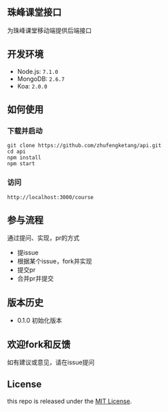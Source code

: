 ## 珠峰课堂接口

为珠峰课堂移动端提供后端接口

## 开发环境

- Node.js: `7.1.0`
- MongoDB: `2.6.7`
- Koa: `2.0.0`


## 如何使用
### 下载并启动
```
git clone https://github.com/zhufengketang/api.git
cd api
npm install
npm start
```
### 访问
```
http://localhost:3000/course
```


## 参与流程

通过提问、实现，pr的方式

- 提issue
- 根据某个issue，fork并实现
- 提交pr
- 合并pr并提交

## 版本历史

- 0.1.0 初始化版本

## 欢迎fork和反馈

如有建议或意见，请在issue提问

## License

this repo is released under the [MIT License](http://www.opensource.org/licenses/MIT).
